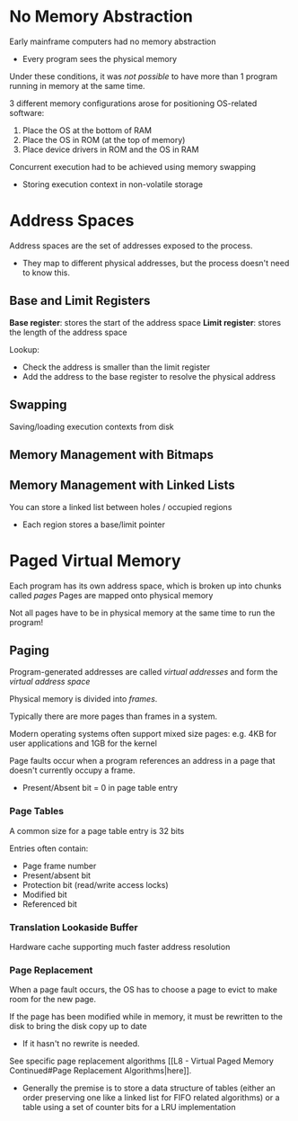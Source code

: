 

# No Memory Abstraction
Early mainframe computers had no memory abstraction
- Every program sees the physical memory

Under these conditions, it was *not possible* to have more than 1 program running in memory at the same time.

3 different memory configurations arose for positioning OS-related software:

1. Place the OS at the bottom of RAM
2. Place the OS in ROM (at the top of memory)
3. Place device drivers in ROM and the OS in RAM

Concurrent execution had to be achieved using memory swapping
- Storing execution context in non-volatile storage


# Address Spaces

Address spaces are the set of addresses exposed to the process.
- They map to different physical addresses, but the process doesn't need to know this.

## Base and Limit Registers

**Base register**: stores the start of the address space
**Limit register**: stores the length of the address space

Lookup:
- Check the address is smaller than the limit register
- Add the address to the base register to resolve the physical address


## Swapping

Saving/loading execution contexts from disk


## Memory Management with Bitmaps


## Memory Management with Linked Lists

You can store a linked list between holes / occupied regions
- Each region stores a base/limit pointer


# Paged Virtual Memory

Each program has its own address space, which is broken up into chunks called *pages*
Pages are mapped onto physical memory

Not all pages have to be in physical memory at the same time to run the program!


## Paging

Program-generated addresses are called *virtual addresses* and form the *virtual address space*

Physical memory is divided into *frames*.


Typically there are more pages than frames in a system.

Modern operating systems often support mixed size pages:
	e.g. 4KB for user applications and 1GB for the kernel


Page faults occur when a program references an address in a page that doesn't currently occupy a frame.
- Present/Absent bit = 0 in page table entry


### Page Tables

A common size for a page table entry is 32 bits

Entries often contain:
- Page frame number
- Present/absent bit
- Protection bit (read/write access locks)
- Modified bit
- Referenced bit

### Translation Lookaside Buffer

Hardware cache supporting much faster address resolution

### Page Replacement

When a page fault occurs, the OS has to choose a page to evict to make room for the new page.

If the page has been modified while in memory, it must be rewritten to the disk to bring the disk copy up to date
- If it hasn't no rewrite is needed.


See specific page replacement algorithms [[L8 - Virtual Paged Memory Continued#Page Replacement Algorithms|here]].
- Generally the premise is to store a data structure of tables (either an order preserving one like a linked list for FIFO related algorithms) or a table using a set of counter bits for a LRU implementation




